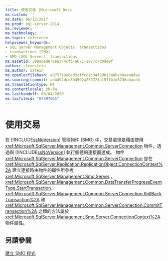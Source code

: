 ```yaml
---
title: 使用交易 |Microsoft Docs
ms.custom: ''
ms.date: 06/13/2017
ms.prod: sql-server-2014
ms.reviewer: ''
ms.technology: ''
ms.topic: reference
helpviewer_keywords:
- SQL Server Management Objects, transactions
- transactions [SMO]
- SMO [SQL Server], transactions
ms.assetid: 399aded8-bee3-4cfb-a671-1877c7d0de9f
author: stevestein
ms.author: sstein
ms.openlocfilehash: a075719c8ed31ffcc1c34f2d013a8beb0ae40dae
ms.sourcegitcommit: ad4d92dce894592a259721a1571b1d8736abacdb
ms.translationtype: MT
ms.contentlocale: zh-TW
ms.lasthandoff: 08/04/2020
ms.locfileid: "87597065"
---
```

# <a name="using-transactions"></a>使用交易
  在 [!INCLUDE[ssNoVersion](../../../includes/ssnoversion-md.md)] 管理物件 (SMO) 中，交易處理是藉由使用 <xref:Microsoft.SqlServer.Management.Common.ServerConnection> 物件，透過與 [!INCLUDE[ssNoVersion](../../../includes/ssnoversion-md.md)] 執行個體的連接而達成。 物件 <xref:Microsoft.SqlServer.Management.Common.ServerConnection> 是在 <xref:Microsoft.SqlServer.Replication.ReplicationObject.ConnectionContext%2A> 建立連接時由物件的屬性所參考 <xref:Microsoft.SqlServer.Management.Smo.Server> 。 <xref:Microsoft.SqlServer.Management.Common.DataTransferProgressEventType.StartTransaction>、<xref:Microsoft.SqlServer.Management.Common.ServerConnection.RollBackTransaction%2A> 和 <xref:Microsoft.SqlServer.Management.Common.ServerConnection.CommitTransaction%2A> 之類的方法屬於 <xref:Microsoft.SqlServer.Management.Smo.Server.ConnectionContext%2A> 物件屬性。  
  
## <a name="see-also"></a>另請參閱  
 [建立 SMO 程式](creating-smo-programs.md)  
  
  
